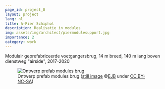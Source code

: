 ```yaml
---
page_id: project_8
layout: project
lang: nl
title: A-Pier Schiphol
description: Realisatie in modules
img: assets/img/architect/piermodulesupport.jpg
importance: 2
category: work
---
```


Modulair geprefabriceerde voetgangersbrug, 14 m breed, 140 m lang boven dienstweg "airside", 2017-2020

<figure><img src='{{ "/assets/img/architect/piermodulesupport.jpg" | relative_url }}' alt='Ontwerp prefab modules brug' class='w3-image' >
<figcaption class="kleiner">Ontwerp prefab modules brug (<a prefix="dct: https://purl.org/dc/terms/" href="https://purl.org/dc/dcmitype/Image" property="dct:title" rel="dct:type">still image</a> &copy;<a prefix="cc: https://creativecommons.org/ns#" href="https://www.ebroerse.nl" property="cc:attributionName" rel="cc:attributionURL">EJB</a> under <a rel="license" href="http://creativecommons.org/licenses/by-nc-sa/4.0/">CC BY-NC-SA</a>)</figcaption></figure>
